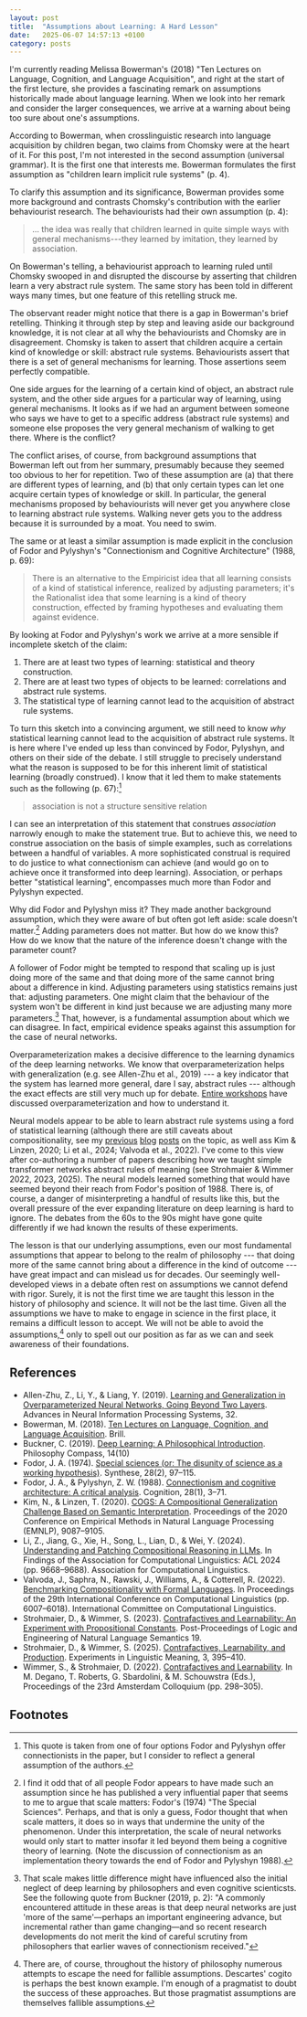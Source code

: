 ```yaml
---
layout: post
title:  "Assumptions about Learning: A Hard Lesson"
date:   2025-06-07 14:57:13 +0100
category: posts
---
```


I'm currently reading Melissa Bowerman's (2018) "Ten Lectures on Language, Cognition, and Language Acquisition", and right at the start of the first lecture, she provides a fascinating remark on assumptions historically made about language learning. When we look into her remark and consider the larger consequences, we arrive at a warning about being too sure about one's assumptions.

According to Bowerman, when crosslinguistic research into language acquisition by children began, two claims from Chomsky were at the heart of it. For this post, I'm not interested in the second assumption (universal grammar). It is the first one that interests me. Bowerman formulates the first assumption as "children learn implicit rule systems" (p. 4).

To clarify this assumption and its significance, Bowerman provides some more background and contrasts Chomsky's contribution with the earlier behaviourist research. The behaviourists had their own assumption (p. 4):

> ... the idea was really that children learned in quite simple ways with general mechanisms---they learned by imitation, they learned by association.

On Bowerman's telling, a behaviourist approach to learning ruled until Chomsky swooped in and disrupted the discourse by asserting that children learn a very abstract rule system. The same story has been told in different ways many times, but one feature of this retelling struck me.

The observant reader might notice that there is a gap in Bowerman's brief retelling. Thinking it through step by step and leaving aside our background knowledge, it is not clear at all why the behaviourists and Chomsky are in disagreement. Chomsky is taken to assert that children acquire a certain kind of knowledge or skill: abstract rule systems. Behaviourists assert that there is a set of general mechanisms for learning. Those assertions seem perfectly compatible.

One side argues for the learning of a certain kind of object, an abstract rule system, and the other side argues for a particular way of learning, using general mechanisms. It looks as if we had an argument between someone who says we have to get to a specific address (abstract rule systems) and someone else proposes the very general mechanism of walking to get there. Where is the conflict?

The conflict arises, of course, from background assumptions that Bowerman left out from her summary, presumably because they seemed too obvious to her for repetition. Two of these assumption are (a) that there are different types of learning, and (b) that only certain types can let one acquire certain types of knowledge or skill. In particular, the general mechanisms proposed by behaviourists will never get you anywhere close to learning abstract rule systems. Walking never gets you to the address because it is surrounded by a moat. You need to swim.

The same or at least a similar assumption is made explicit in the conclusion of Fodor and Pylyshyn's "Connectionism and Cognitive Architecture" (1988, p. 69):

> There is an alternative to the Empiricist idea that all learning consists of a kind of statistical inference, realized by adjusting parameters; it's the Rationalist idea that some learning is a kind of theory construction, effected by framing hypotheses and evaluating them against evidence.

By looking at Fodor and Pylyshyn's work we arrive at a more sensible if incomplete sketch of the claim:

1. There are at least two types of learning: statistical and theory construction.
2. There are at least two types of objects to be learned: correlations and abstract rule systems.
3. The statistical type of learning cannot lead to the acquisition of abstract rule systems.

To turn this sketch into a convincing argument, we still need to know _why_ statistical learning cannot lead to the acquisition of abstract rule systems. It is here where I've ended up less than convinced by Fodor, Pylyshyn, and others on their side of the debate. I still struggle to precisely understand what the reason is supposed to be for this inherent limit of statistical learning (broadly construed). I know that it led them to make statements such as the following (p. 67):[^1]
> association is not a structure sensitive relation

I can see an interpretation of this statement that construes _association_ narrowly enough to make the statement true. But to achieve this, we need to construe association on the basis of simple examples, such as correlations between a handful of variables. A more sophisticated construal is required to do justice to what connectionism can achieve (and would go on to achieve once it transformed into deep learning). Association, or perhaps better "statistical learning", encompasses much more than Fodor and Pylyshyn expected.

Why did Fodor and Pylyshyn miss it? They made another background assumption, which they were aware of but often got left aside: scale doesn't matter.[^2] Adding parameters does not matter. But how do we know this? How do we know that the nature of the inference doesn't change with the parameter count?

A follower of Fodor might be tempted to respond that scaling up is just doing more of the same and that doing more of the same cannot bring about a difference in kind. Adjusting parameters using statistics remains just that: adjusting parameters. One might claim that the behaviour of the system won't be different in kind just because we are adjusting many more parameters.[^3] That, however, is a fundamental assumption about which we can disagree.  In fact, empirical evidence speaks against this assumption for the case of neural networks.

Overparameterization makes a decisive difference to the learning dynamics of the deep learning networks. We know that overparameterization helps with generalization (e.g. see Allen-Zhu et al., 2019) --- a key indicator that the system has learned more general, dare I say, abstract rules --- although the exact effects are still very much up for debate. [Entire workshops](https://sites.google.com/view/icml2021oppo) have discussed overparameterization and how to understand it.

Neural models appear to be able to learn abstract rule systems using a ford of statistical learning (although there are still caveats about compositionality, see my [previous](https://dstrohmaier.com/transformer-speculations/) [blog](https://dstrohmaier.com/compositionality-a-paper/) [posts](https://dstrohmaier.com/compositionality-word-meaning/) on the topic, as well ass Kim & Linzen, 2020; Li et al., 2024; Valvoda et al., 2022). I've come to this view after co-authoring a number of papers describing how  we taught simple transformer networks abstract rules of meaning (see Strohmaier & Wimmer 2022, 2023, 2025). The neural models learned something that would have seemed beyond their reach from Fodor's position of 1988. There is, of course,  a danger of misinterpreting a handful of results like this, but the overall pressure of the ever expanding literature on deep learning is hard to ignore. The debates from the 60s to the 90s might have gone quite differently if we had known the results of these experiments.

The lesson is that our underlying assumptions, even our most fundamental assumptions that appear to belong to the realm of philosophy --- that doing more of the same cannot bring about a difference in the kind of outcome --- have great impact and can mislead us for decades. Our seemingly well-developed views in a debate often rest on assumptions we cannot defend with rigor. Surely, it is not the first time we are taught this lesson in the history of philosophy and science. It will not be the last time. Given all the assumptions we have to make to engage in science in the first place, it remains a difficult lesson to accept. We will not be able to avoid the assumptions,[^4] only to spell out our position as far as we can and seek awareness of their foundations.

## References

- Allen-Zhu, Z., Li, Y., & Liang, Y. (2019). [Learning and Generalization in Overparameterized Neural Networks, Going Beyond Two Layers](https://proceedings.neurips.cc/paper_files/paper/2019/hash/62dad6e273d32235ae02b7d321578ee8-Abstract.html). Advances in Neural Information Processing Systems, 32.
- Bowerman, M. (2018). [Ten Lectures on Language, Cognition, and Language Acquisition]( https://brill.com/display/title/35672). Brill.
- Buckner, C. (2019). [Deep Learning: A Philosophical Introduction](https://doi.org/10.1111/phc3.12625). Philosophy Compass, 14(10)
- Fodor, J. A. (1974). [Special sciences (or: The disunity of science as a working hypothesis)](https://doi.org/10.1007/BF00485230). Synthese, 28(2), 97–115.
- Fodor, J. A., & Pylyshyn, Z. W. (1988). [Connectionism and cognitive architecture: A critical analysis](https://doi.org/10.1016/0010-0277(88)90031-5). Cognition, 28(1), 3–71.
- Kim, N., & Linzen, T. (2020). [COGS: A Compositional Generalization Challenge Based on Semantic Interpretation]( https://doi.org/10.18653/v1/2020.emnlp-main.731). Proceedings of the 2020 Conference on Empirical Methods in Natural Language Processing (EMNLP), 9087–9105.
- Li, Z., Jiang, G., Xie, H., Song, L., Lian, D., & Wei, Y. (2024). [Understanding and Patching Compositional Reasoning in LLMs]( https://doi.org/10.18653/v1/2024.findings-acl.576). In Findings of the Association for Computational Linguistics: ACL 2024 (pp. 9668–9688). Association for Computational Linguistics.
- Valvoda, J., Saphra, N., Rawski, J., Williams, A., & Cotterell, R. (2022). [Benchmarking Compositionality with Formal Languages]( https://aclanthology.org/2022.coling-1.525). In Proceedings of the 29th International Conference on Computational Linguistics (pp. 6007–6018). International Committee on Computational Linguistics.
- Strohmaier, D., & Wimmer, S. (2023). [Contrafactives and Learnability: An Experiment with Propositional Constants](https://philpapers.org/rec/STRCAL-7). Post-Proceedings of Logic and Engineering of Natural Language Semantics 19.
- Strohmaier, D., & Wimmer, S. (2025). [Contrafactives, Learnability, and Production](https://philpapers.org/rec/STRCLA-3). Experiments in Linguistic Meaning, 3, 395–410.
- Wimmer, S., & Strohmaier, D. (2022). [Contrafactives and Learnability](https://philarchive.org/rec/STRCAL-6). In M. Degano, T. Roberts, G. Sbardolini, & M. Schouwstra (Eds.), Proceedings of the 23rd Amsterdam Colloquium (pp. 298–305).


## Footnotes

[^1]: This quote is taken from one of four options Fodor and Pylyshyn offer connectionists in the paper, but I consider to reflect a general assumption of the authors.

[^2]: I find it odd that of all people Fodor appears to have made such an assumption since he has published a very influential paper that seems to me to argue that scale matters: Fodor's (1974) "The Special Sciences". Perhaps, and that is only a guess, Fodor thought that when scale matters, it does so in ways that undermine the unity of the phenomenon. Under this interpretation, the scale of neural networks would only start to matter insofar it led beyond them being a cognitive theory of learning. (Note the discussion of connectionism as an implementation theory towards the end of Fodor and Pylyshyn 1988).

[^3]: That scale makes little difference might have influenced also the initial neglect of deep learning by philosophers and even cognitive scienticsts. See the following quote from Buckner (2019, p. 2): "A commonly encountered attitude in these areas is that deep neural networks are just 'more of the same'—perhaps an important engineering advance, but incremental rather than game changing—and so recent research developments do not merit the kind of careful scrutiny from philosophers that earlier waves of connectionism received."

[^4]: There are, of course, throughout the history of philosophy numerous attempts to escape the need for fallible assumptions. Descartes' cogito is perhaps the best known example. I'm enough of a pragmatist to doubt the success of these approaches. But those pragmatist assumptions are themselves fallible assumptions.

<!--  LocalWords:  Bowerman crosslinguistic Pylyshyn doesn ve
 -->

